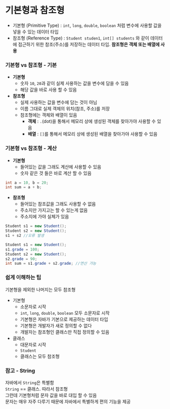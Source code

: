 # 기본형과 참조형

- 기본형 (Primitive Type) : `int`, `long`, `double`, `boolean` 처럼 변수에 사용할 값을 넣을 수 있는 데이터 타입
- 참조형 (Reference Type) : `Student studen1`, `int[] students` 와 같이 데이터에 접근하기 위한 참조(주소)를 저장하는 데이터 타입. **참조형은 객체 또는 배열에 사용**

### 기본형 vs 참조형 - 기본
+ **기본형**
  + 숫자 `10`, `20`과 같이 실제 사용하는 값을 변수에 담을 수 있음
  + 해당 값을 바로 사용 할 수 있음
+ **참조형**
  + 실제 사용하는 값을 변수에 담는 것이 아님
  + 이름 그대로 실제 객체의 위치(참조, 주소)를 저장
  + 참조형에는 객체와 배열이 있음
    + **객체** : `.`(dot)을 통해서 메모리 상에 생성된 객체를 찾아가야 사용할 수 있음
    + **배열** : `[]`를 통해서 메모리 상에 생성된 배열을 찾아가야 사용할 수 있음

### 기본형 vs 참조형 - 계산
+ **기본형**
  + 들어있는 값을 그래도 계산에 사용할 수 있음
  + 숫자 같은 것 들은 바로 계산 할 수 있음
```java
int a = 10, b = 20;
int sum = a + b;
```
+ **참조형**
  + 들어있는 참조값을 그래도 사용할 수 없음
  + 주소지만 가지고는 할 수 있는게 없음
  + 주소지에 가야 실체가 있음
```java
Student s1 = new Student();
Student s2 = new Student();
s1 + s2 //오류 발생
```
```java
Student s1 = new Student();
s1.grade = 100;
Student s2 = new Student();
s2.grade = 90;
int sum = s1.grade + s2.grade; //연산 가능
```
### 쉽게 이해하는 팁
기본형을 제외한 나머지는 모두 참조형
+ 기본형
  + 소문자로 시작
  + `int`, `long`, `double`, `boolean` 모두 소문자로 시작
  + 기본형은 자바가 기본으로 제공하는 데이터 타입
  + 기본형은 개발자가 새로 정의할 수 없다
  + 개발자는 참조형인 클래스만 직접 정의할 수 있음
+ 클래스
  + 대문자로 시작
  + `Student`
  + 클래스는 모두 참조형

### 참고 - String
자바에서 `String`은 특별함 <br>
`String` == 클래스. 따라서 참조형 <br>
그런데 기본형처럼 문자 값을 바로 대입 할 수 있음 <br>
문자는 매우 자주 다루기 때문에 자바에서 특별하게 편의 기능을 제공 <br>